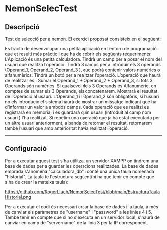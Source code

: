 # NemonSelecTest

## Descripció
Test de selecció per a nemon.
El exercici proposat consisteix en el següent:

Es tracta de desenvolupar una petita aplicació en l’entorn de programació que et resulti més
pràctic i que ha de cobrir els següents requeriments:
L’Aplicació és una petita calculadora.
Tindrà un camp per a posar el nom del usuari que realitza l’operació.
Tindrà 3 camps per a introduir els 3 operands (Operand_1, Operand_2, Operand_3 ), que
podrà contenir valors numèrics o alfanumèrics.
Tindrà un botó per a realitzar l’operació.
L’operació que haurà de realitzar és :
Sumar el Operand_1 + Operand_2 + Operand_3, si tots 3 Operands són numérics. Si qualsevol
dels 3 Operands és Alfanuméric, en comptes de sumar els 3 Operands, els concatenarem.
Mostrarà el resultat de l’Operació al usauri.
L’Operand_1 i l’Operand_2 són obligatòris, si l’usuari no els introdueix el sistema haurà de
mostrar un missatge indicant que ha d’informar un valor a ambdós camps.
Cada operació que es realitzi es registrarà en memoria, i es guardarà quin usuari (introduit al
camp nom usuari ) l’ha realitzat.
Si repetim una operació que ja ha estat executada per un altre usuari anteriorment, a banda
de retornar el resultat, retornarem també l’usuari que amb anterioritat havia realitzat
l’operació.

-------------------------------------------------------------------------------------------------

## Configuració

Per a executar aquest test s'ha utilitzat un servidor XAMPP on tindrem una base de dades per a 
guardar les operacions realitzades.
La base de dades emprada s'anomena "calculadora_db" i conté una única taula nomenada "historial".
La taula te l'estructura següent(hi ha que tenir en compte que s'ha de crear la mateixa taula):

https://github.com/RogerLluch/NemonSelecTest/blob/main/EstructuraTaulaHistorial.png

Per a executar el codi és necessari crear la base de dades i la taula, a més de canviar els paràmetres 
de "username" i "password" a les línies 4 i 5. També tenir en compte que si no s'executa en un servidor
local, s'haurà de canviar en camp de "servername" de la línia 3 per la IP corresponent.
